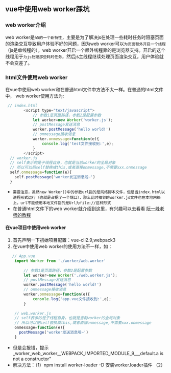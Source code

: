 ## vue中使用web worker踩坑
### web worker介绍
  web worker是`h5的一个新特性`，主要是为了解决js在处理一些耗时任务时阻塞页面的渲染交互导致用户体验不好的问题，因为web worker可以`为页面额外开启一个线程`（js是单线程的），web worker开启一个额外线程靠的是浏览器支持。开启的这个线程用于`为js处理那些耗时任务`，然后js主线程继续处理页面渲染交互，用户体验就不会变差了。
  
### html文件使用web worker
在vue中使用web worker和在普通html文件中方法不太一样。在普通的html文件中， web worker使用方法为:
```javascript
 // index.html
 		<script type="text/javascript">
			// 参数1是页面路径，参数2是配置参数
			let worker=new Worker('worker.js');
			// postMessage发送消息
			worker.postMessage('hello world!')
			// onmessage接收消息
			worker.onmessage=function(e){
				console.log('test文件接收到:',e);
			}
		</script>
  // worker.js
  // self表示的是子线程自身，也就是当前worker的全局对象
  // 所以可以把self替换成this,或者直接onmessage,不需要xxx.onmessage
  self.onmessage=function(e){
    self.postMessage('worker发送消息啦~')
  }
```
* `需要注意，虽然new Worker()中的参数url指的是网络脚本文件，但是当index.html以进程形式运行（也就是占据了一个端口），那么此时相邻的worker.js文件也在本地网络上。url不能使用本地文件指的是Url为file://这种形式`
* 在普通html文件下的web worker就介绍到这里，有兴趣可以去看看 [阮一峰老师的教程](http://www.ruanyifeng.com/blog/2018/07/web-worker.html)

#### 在vue项目中使用web worker
1. 首先声明一下初始项目配置：vue-cli2.9,webpack3
2. 在vue中使用web worker的使用方法不一样，如：
```javascript
   // App.vue
    import Worker from './worker/web.worker'
   
   		// 参数1是页面路径，参数2是配置参数
		let worker=new Worker('./web.worker.js');
		// postMessage发送消息
		worker.postMessage('hello world!')
		// onmessage接收消息
		worker.onmessage=function(e){
			console.log('app.vue文件接收到:',e);
		}
    
    // web.worker.js
    // self表示的是子线程自身，也就是当前worker的全局对象
    // 所以可以把self替换成this,或者直接onmessage,不需要xxx.onmessage
    onmessage=function(e){
      postMessage('worker发送消息啦~')
    }
```
* 但是会报错，提示 _worker_web_worker__WEBPACK_IMPORTED_MODULE_9___default.a is not a constructor"
* 解决方法：（1）npm install worker-loader -D 安装worker.loader插件
（2）